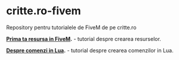# critte.ro-fivem
Repository pentru tutorialele de FiveM de pe critte.ro

**[Prima ta resursa in FiveM](https://www.critte.ro/post/prima-ta-resursa-in-fivem).** - tutorial despre crearea resurselor.

**[Despre comenzi in Lua](https://www.critte.ro/post/despre-comenzi-in-lua).** - tutorial despre crearea comenzilor in Lua.
